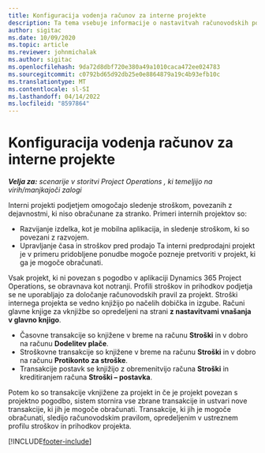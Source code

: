 ```yaml
---
title: Konfiguracija vodenja računov za interne projekte
description: Ta tema vsebuje informacije o nastavitvah računovodskih postopkov za interne projekte v aplikaciji Project Operations.
author: sigitac
ms.date: 10/09/2020
ms.topic: article
ms.reviewer: johnmichalak
ms.author: sigitac
ms.openlocfilehash: 9da72d8dbf720e380a49a1010caca472ee024783
ms.sourcegitcommit: c0792bd65d92db25e0e8864879a19c4b93efb10c
ms.translationtype: MT
ms.contentlocale: sl-SI
ms.lasthandoff: 04/14/2022
ms.locfileid: "8597864"
---
```

# <a name="configure-accounting-for-internal-projects"></a>Konfiguracija vodenja računov za interne projekte

_**Velja za:** scenarije v storitvi Project Operations , ki temeljijo na virih/manjkajoči zalogi_

Interni projekti podjetjem omogočajo sledenje stroškom, povezanih z dejavnostmi, ki niso obračunane za stranko. Primeri internih projektov so:

- Razvijanje izdelka, kot je mobilna aplikacija, in sledenje stroškom, ki so povezani z razvojem.
- Upravljanje časa in stroškov pred prodajo Ta interni predprodajni projekt je v primeru pridobljene ponudbe mogoče pozneje pretvoriti v projekt, ki ga je mogoče obračunati.

Vsak projekt, ki ni povezan s pogodbo v aplikaciji Dynamics 365 Project Operations, se obravnava kot notranji. Profili stroškov in prihodkov podjetja se ne uporabljajo za določanje računovodskih pravil za projekt. Stroški internega projekta se vedno knjižijo po načelih dobička in izgube. Računi glavne knjige za vknjižbe so opredeljeni na strani **z nastavitvami vnašanja v glavno knjigo**.

- Časovne transakcije so knjižene v breme na računu **Stroški** in v dobro na računu **Dodelitev plače**.
- Stroškovne transakcije so knjižene v breme na računu **Stroški** in v dobro na računu **Protikonto za stroške**.
- Transakcije postavk se knjižijo z obremenitvijo računa **Stroški** in kreditiranjem računa **Stroški – postavka**.

Potem ko so transakcije vknjižene za projekt in če je projekt povezan s projektno pogodbo, sistem stornira vse zbrane transakcije in ustvari nove transakcije, ki jih je mogoče obračunati. Transakcije, ki jih je mogoče obračunati, sledijo računovodskim pravilom, opredeljenim v ustreznem profilu stroškov in prihodkov projekta.




[!INCLUDE[footer-include](../includes/footer-banner.md)]
